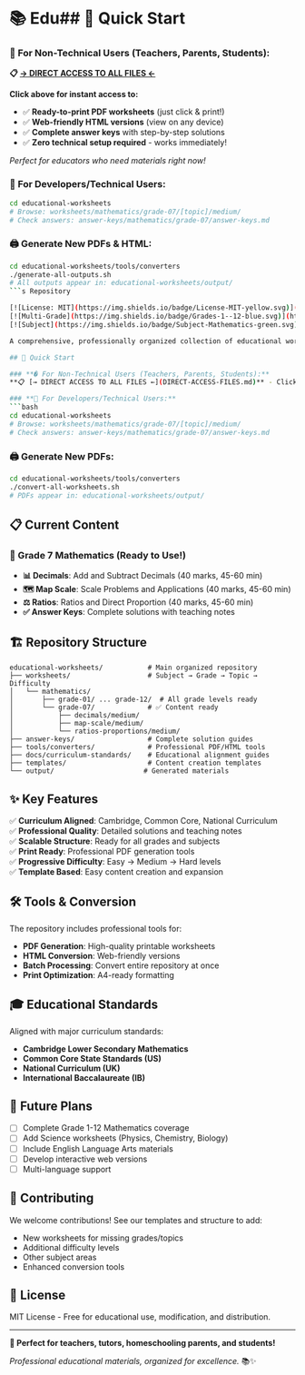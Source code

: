 # 📚 Edu## 🎯 Quick Start

### **📄 For Non-Technical Users (Teachers, Parents, Students):**
**📋 [→ DIRECT ACCESS TO ALL FILES ←](DIRECT-ACCESS-FILES.md)** 

**Click above for instant access to:**
- ✅ **Ready-to-print PDF worksheets** (just click & print!)
- ✅ **Web-friendly HTML versions** (view on any device)
- ✅ **Complete answer keys** with step-by-step solutions
- ✅ **Zero technical setup required** - works immediately!

*Perfect for educators who need materials right now!*

### **🔧 For Developers/Technical Users:**
```bash
cd educational-worksheets
# Browse: worksheets/mathematics/grade-07/[topic]/medium/
# Check answers: answer-keys/mathematics/grade-07/answer-keys.md
```

### **🖨️ Generate New PDFs & HTML:**
```bash
cd educational-worksheets/tools/converters
./generate-all-outputs.sh
# All outputs appear in: educational-worksheets/output/
```s Repository

[![License: MIT](https://img.shields.io/badge/License-MIT-yellow.svg)](https://opensource.org/licenses/MIT)
[![Multi-Grade](https://img.shields.io/badge/Grades-1--12-blue.svg)](https://github.com/shakoorattari/worksheets)
[![Subject](https://img.shields.io/badge/Subject-Mathematics-green.svg)](https://github.com/shakoorattari/worksheets)

A comprehensive, professionally organized collection of educational worksheets designed for grades 1-12, with focus on mathematics curriculum and scalable structure for all subjects.

## 🎯 Quick Start

### **�️ For Non-Technical Users (Teachers, Parents, Students):**
**📋 [→ DIRECT ACCESS TO ALL FILES ←](DIRECT-ACCESS-FILES.md)** - Click here for ready-to-print PDFs and web-friendly files!

### **🔧 For Developers/Technical Users:**
```bash
cd educational-worksheets
# Browse: worksheets/mathematics/grade-07/[topic]/medium/
# Check answers: answer-keys/mathematics/grade-07/answer-keys.md
```

### **🖨️ Generate New PDFs:**
```bash
cd educational-worksheets/tools/converters
./convert-all-worksheets.sh
# PDFs appear in: educational-worksheets/output/
```

## 📋 Current Content

### **🔢 Grade 7 Mathematics (Ready to Use!)**
- **📊 Decimals**: Add and Subtract Decimals (40 marks, 45-60 min)
- **🗺️ Map Scale**: Scale Problems and Applications (40 marks, 45-60 min)  
- **⚖️ Ratios**: Ratios and Direct Proportion (40 marks, 45-60 min)
- **✅ Answer Keys**: Complete solutions with teaching notes

## 🏗️ Repository Structure

```
educational-worksheets/           # Main organized repository
├── worksheets/                   # Subject → Grade → Topic → Difficulty
│   └── mathematics/              
│       ├── grade-01/ ... grade-12/  # All grade levels ready
│       └── grade-07/             # ✅ Content ready
│           ├── decimals/medium/
│           ├── map-scale/medium/
│           └── ratios-proportions/medium/
├── answer-keys/                  # Complete solution guides
├── tools/converters/             # Professional PDF/HTML tools
├── docs/curriculum-standards/    # Educational alignment guides
├── templates/                    # Content creation templates
└── output/                      # Generated materials
```

## ✨ Key Features

✅ **Curriculum Aligned**: Cambridge, Common Core, National Curriculum  
✅ **Professional Quality**: Detailed solutions and teaching notes  
✅ **Scalable Structure**: Ready for all grades and subjects  
✅ **Print Ready**: Professional PDF generation tools  
✅ **Progressive Difficulty**: Easy → Medium → Hard levels  
✅ **Template Based**: Easy content creation and expansion  

## 🛠️ Tools & Conversion

The repository includes professional tools for:
- **PDF Generation**: High-quality printable worksheets
- **HTML Conversion**: Web-friendly versions
- **Batch Processing**: Convert entire repository at once
- **Print Optimization**: A4-ready formatting

## 🎓 Educational Standards

Aligned with major curriculum standards:
- **Cambridge Lower Secondary Mathematics**
- **Common Core State Standards (US)**
- **National Curriculum (UK)**
- **International Baccalaureate (IB)**

## 🚀 Future Plans

- [ ] Complete Grade 1-12 Mathematics coverage
- [ ] Add Science worksheets (Physics, Chemistry, Biology)
- [ ] Include English Language Arts materials
- [ ] Develop interactive web versions
- [ ] Multi-language support

## 🤝 Contributing

We welcome contributions! See our templates and structure to add:
- New worksheets for missing grades/topics
- Additional difficulty levels
- Other subject areas
- Enhanced conversion tools

## 📜 License

MIT License - Free for educational use, modification, and distribution.

---

**🎯 Perfect for teachers, tutors, homeschooling parents, and students!**

*Professional educational materials, organized for excellence.* 📚✨
